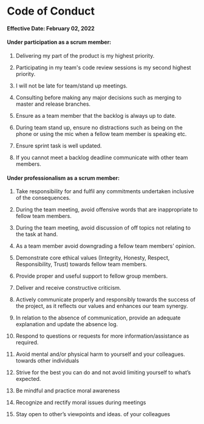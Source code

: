 # Code of Conduct

#### Effective Date: February 02, 2022

#### Under participation as a scrum member:

1. Delivering my part of the product is my highest priority.

2. Participating in my team's code review sessions is my second highest priority.

3. I will not be late for team/stand up meetings.

4. Consulting before making any major decisions such as merging to master and release branches.

5. Ensure as a team member that the backlog is always up to date.

6. During team stand up, ensure no distractions such as being on the phone or using the mic when a fellow team member is speaking etc.

7. Ensure sprint task is well updated.

8. If you cannot meet a backlog deadline communicate with other team members.

#### Under professionalism as a scrum member:

1. Take responsibility for and fulfil any commitments undertaken inclusive of the consequences.

2. During the team meeting, avoid offensive words that are inappropriate to fellow team members.

3. During the team meeting, avoid discussion of off topics not relating to the task at hand.

4. As a team member avoid downgrading a fellow team members’ opinion.

5. Demonstrate core ethical values (Integrity, Honesty, Respect, Responsibility, Trust) towards fellow team members.

6. Provide proper and useful support to fellow group members.

7. Deliver and receive constructive criticism.

8. Actively communicate properly and responsibly towards the success of the project, as it reflects our values and enhances our team synergy.

9. In relation to the absence of communication, provide an adequate explanation and update the absence log.

10. Respond to questions or requests for more information/assistance as required.

11. Avoid mental and/or physical harm to yourself and your colleagues. towards other individuals

12. Strive for the best you can do and not avoid limiting yourself to what’s expected.

13. Be mindful and practice moral awareness

14. Recognize and rectify moral issues during meetings

15. Stay open to other’s viewpoints and ideas. of your colleagues
